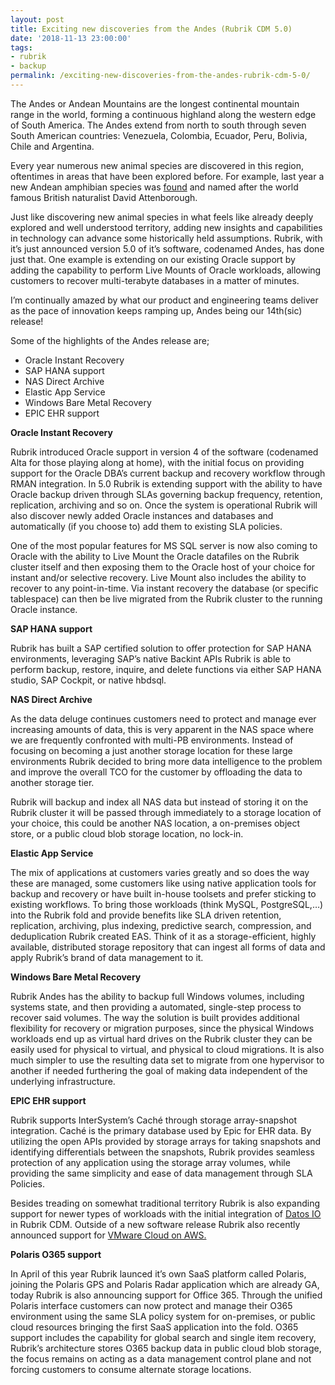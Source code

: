 ```yaml
---
layout: post
title: Exciting new discoveries from the Andes (Rubrik CDM 5.0)
date: '2018-11-13 23:00:00'
tags:
- rubrik
- backup
permalink: /exciting-new-discoveries-from-the-andes-rubrik-cdm-5-0/
---
```


The Andes or Andean Mountains are the longest continental mountain range in the world, forming a continuous highland along the western edge of South America. The Andes extend from north to south through seven South American countries: Venezuela, Colombia, Ecuador, Peru, Bolivia, Chile and Argentina.

Every year numerous new animal species are discovered in this region, oftentimes in areas that have been explored before. For example, last year a new Andean amphibian species was [found](https://www.independent.co.uk/environment/david-attenborough-rubber-frog-andes-mountains-first-amphibian-british-naturalist-bbc-planet-earth-a7616521.html) and named after the world famous British naturalist David Attenborough.

Just like discovering new animal species in what feels like already deeply explored and well understood territory, adding new insights and capabilities in technology can advance some historically held assumptions. Rubrik, with it’s just announced version 5.0 of it’s software, codenamed Andes, has done just that. One example is extending on our existing Oracle support by adding the capability to perform Live Mounts of Oracle workloads, allowing customers to recover multi-terabyte databases in a matter of minutes.

I’m continually amazed by what our product and engineering teams deliver as the pace of innovation keeps ramping up, Andes being our 14th(sic) release!

Some of the highlights of the Andes release are;

- Oracle Instant Recovery
- SAP HANA support
- NAS Direct Archive
- Elastic App Service
- Windows Bare Metal Recovery
- EPIC EHR support

**Oracle Instant Recovery**

Rubrik introduced Oracle support in version 4 of the software (codenamed Alta for those playing along at home), with the initial focus on providing support for the Oracle DBA’s current backup and recovery workflow through RMAN integration. In 5.0 Rubrik is extending support with the ability to have Oracle backup driven through SLAs governing backup frequency, retention, replication, archiving and so on. Once the system is operational Rubrik will also discover newly added Oracle instances and databases and automatically (if you choose to) add them to existing SLA policies.

One of the most popular features for MS SQL server is now also coming to Oracle with the ability to Live Mount the Oracle datafiles on the Rubrik cluster itself and then exposing them to the Oracle host of your choice for instant and/or selective recovery. Live Mount also includes the ability to recover to any point-in-time. Via instant recovery the database (or specific tablespace) can then be live migrated from the Rubrik cluster to the running Oracle instance.

**SAP HANA support**

Rubrik has built a SAP certified solution to offer protection for SAP HANA environments, leveraging SAP’s native Backint APIs Rubrik is able to perform backup, restore, inquire, and delete functions via either SAP HANA studio, SAP Cockpit, or native hbdsql.

**NAS Direct Archive**

As the data deluge continues customers need to protect and manage ever increasing amounts of data, this is very apparent in the NAS space where we are frequently confronted with multi-PB environments. Instead of focusing on becoming a just another storage location for these large environments Rubrik decided to bring more data intelligence to the problem and improve the overall TCO for the customer by offloading the data to another storage tier.

Rubrik will backup and index all NAS data but instead of storing it on the Rubrik cluster it will be passed through immediately to a storage location of your choice, this could be another NAS location, a on-premises object store, or a public cloud blob storage location, no lock-in.

**Elastic App Service**

The mix of applications at customers varies greatly and so does the way these are managed, some customers like using native application tools for backup and recovery or have built in-house toolsets and prefer sticking to existing workflows. To bring those workloads (think MySQL, PostgreSQL,…) into the Rubrik fold and provide benefits like SLA driven retention, replication, archiving, plus indexing, predictive search, compression, and deduplication Rubrik created EAS. Think of it as a storage-efficient, highly available, distributed storage repository that can ingest all forms of data and apply Rubrik’s brand of data management to it.

**Windows Bare Metal Recovery**

Rubrik Andes has the ability to backup full Windows volumes, including systems state, and then providing a automated, single-step process to recover said volumes. The way the solution is built provides additional flexibility for recovery or migration purposes, since the physical Windows workloads end up as virtual hard drives on the Rubrik cluster they can be easily used for physical to virtual, and physical to cloud migrations. It is also much simpler to use the resulting data set to migrate from one hypervisor to another if needed furthering the goal of making data independent of the underlying infrastructure.

**EPIC EHR support**

Rubrik supports InterSystem’s Caché through storage array-snapshot integration. Caché is the primary database used by Epic for EHR data. By utilizing the open APIs provided by storage arrays for taking snapshots and identifying differentials between the snapshots, Rubrik provides seamless protection of any application using the storage array volumes, while providing the same simplicity and ease of data management through SLA Policies.

Besides treading on somewhat traditional territory Rubrik is also expanding support for newer types of workloads with the initial integration of [Datos IO](https://www.rubrik.com/product/datos-io-overview/) in Rubrik CDM. Outside of a new software release Rubrik also recently announced support for [VMware Cloud on AWS.](https://www.rubrik.com/blog/rubrik-vmware-cloud-aws-data-management/)

**Polaris O365 support**

In April of this year Rubrik launced it’s own SaaS platform called Polaris, joining the Polaris GPS and Polaris Radar application which are already GA, today Rubrik is also announcing support for Office 365. Through the unified Polaris interface customers can now protect and manage their O365 environment using the same SLA policy system for on-premises, or public cloud resources bringing the first SaaS application into the fold. O365 support includes the capability for global search and single item recovery, Rubrik’s architecture stores O365 backup data in public cloud blob storage, the focus remains on acting as a data management control plane and not forcing customers to consume alternate storage locations.

